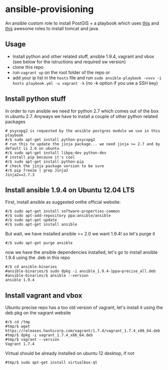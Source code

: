 # ansible-provisioning
An ansible custom role to install PostGIS + a playbook which uses [this](https://github.com/silpion/ansible-tomcat) and [this](https://github.com/silpion/ansible-java) awesome  roles to install tomcat and java.

## Usage

* Install python and other related stuff, ansible 1.9.4, vagrant and vbox (see below for the istructions and required sw version)
* clone this repo 
* run ``vagrant up`` on the root folder of the repo
or
* add your ip list in the ``hosts`` file and run ``sudo ansible-playbook -vvvv -i hosts playbook.yml -u vagrant -k`` (no -k option if you use a SSH key)

## Install python stuff
In order to run ansible we need for python 2.7 which comes out of the box in ubuntu 2.7.
Anyways we have to install a couple of other python related packages

```
# psycopg2 is requested by the ansible postgres module we use in this playbook
#/$ sudo apt-get install python-psycopg2 
# run this to update the jinja package... we need jinja >= 2.7 and by default is 2.6 on ubuntu
#/$ sudo apt-get install libpq-dev python-dev
# install pip because it's cool
#/$ sudo apt-get install python-pip
# check the jinja package version to be sure
#/$ pip freeze | grep Jinja2
Jinja2==2.7.3
```

## Install ansible 1.9.4 on Ubuntu 12.04 LTS

First, install ansible as suggested onthe official website:
```
#/$ sudo apt-get install software-properties-common
#/$ sudo apt-add-repository ppa:ansible/ansible
#/$ sudo apt-get update
#/$ sudo apt-get install ansible
```
But wait, we have installed ansible >= 2.0 we want 1.9.4! so let's purge it
```
#/$ sudo apt-get purge ansible
```

now we have the ansible dependencies installed, let's go to install ansible 1.9.4 using the .deb in this repo
```
#/$ cd ansible-binaries
#ansible-binaries/$ sudo dpkg -i ansible_1.9.4-1ppa~precise_all.deb
#ansible-binaries/$ ansible --version
ansible 1.9.4
```

## Install vagrant and vbox
Ubuntu precise repo has a too old version of vagrant, let's install it using the deb pkg on the vagrant website
```
#/$ cd /tmp
#tmp/$ wget https://releases.hashicorp.com/vagrant/1.7.4/vagrant_1.7.4_x86_64.deb
#tmp/$ dpkg -i vagrant_1.7.4_x86_64.deb
#tmp/$ vagrant --version
Vagrant 1.7.4
```
Virtual should be already installed on ubuntu 12 desktop, if not
```
#tmp/$ sudo apt-get install virtualbox-qt
```
